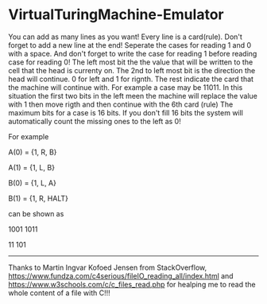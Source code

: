# VirtualTuringMachine-Emulator
You can add as many lines as you want! Every line is a card(rule). Don't forget to add a new line at the end! Seperate the cases for reading 1 and 0 with a space. And don't forget to write the case for reading 1 before reading case for reading 0!
The left most bit the the value that will be written to the cell that the head is currenty on. The 2nd to left most bit is the direction the head will continue. 0 for left and 1 for rignth. The rest indicate the card that the machine will continue with.
For example a case may be 11011. In this situation the first two bits in the left meen the machine will replace the value with 1 then move rigth and then continue with the 6th card (rule) The maximum bits for a case is 16 bits. 
If you don't fill 16 bits the system will automatically count the missing ones to the left as 0!

For example

A(0) = {1, R, B}

A(1) = {1, L, B}

B(0) = {1, L, A}

B(1) = {1, R, HALT}

can be shown as

1001 1011

11 101

-----------------------------------------------------------------------------------------------------------------------------------------------------------------------------------------------------------------------------

Thanks to Martin Ingvar Kofoed Jensen from StackOverflow, https://www.fundza.com/c4serious/fileIO_reading_all/index.html and https://www.w3schools.com/c/c_files_read.php for healping me to read the whole content of a file with C!!!
